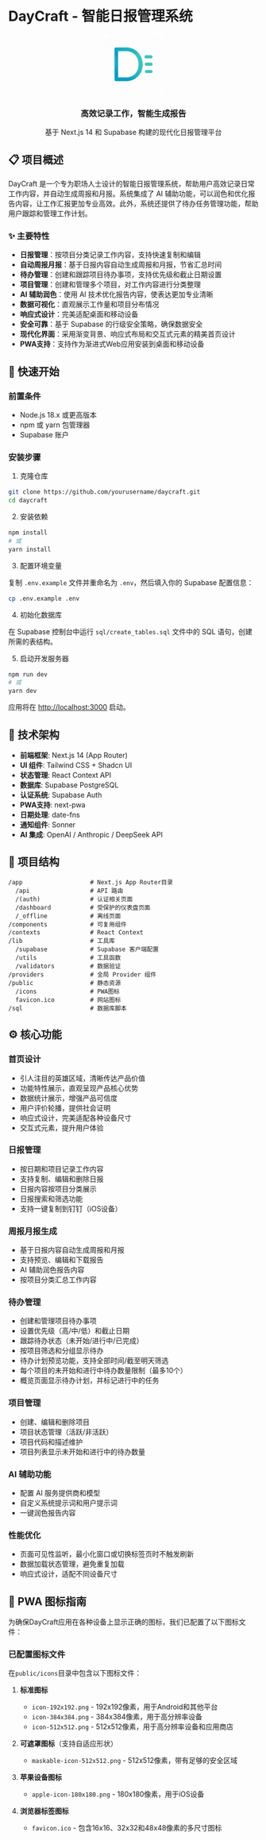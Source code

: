 # DayCraft - 智能日报管理系统

<div align="center">
  <img src="public/icons/icon-512x512.png" alt="DayCraft Logo" width="120" height="120" />
  <h3>高效记录工作，智能生成报告</h3>
  <p>基于 Next.js 14 和 Supabase 构建的现代化日报管理平台</p>
</div>

## 📋 项目概述

DayCraft 是一个专为职场人士设计的智能日报管理系统，帮助用户高效记录日常工作内容，并自动生成周报和月报。系统集成了 AI 辅助功能，可以润色和优化报告内容，让工作汇报更加专业高效。此外，系统还提供了待办任务管理功能，帮助用户跟踪和管理工作计划。

### ✨ 主要特性

- **日报管理**：按项目分类记录工作内容，支持快速复制和编辑
- **自动周报月报**：基于日报内容自动生成周报和月报，节省汇总时间
- **待办管理**：创建和跟踪项目待办事项，支持优先级和截止日期设置
- **项目管理**：创建和管理多个项目，对工作内容进行分类整理
- **AI 辅助润色**：使用 AI 技术优化报告内容，使表达更加专业清晰
- **数据可视化**：直观展示工作量和项目分布情况
- **响应式设计**：完美适配桌面和移动设备
- **安全可靠**：基于 Supabase 的行级安全策略，确保数据安全
- **现代化界面**：采用渐变背景、响应式布局和交互式元素的精美首页设计
- **PWA支持**：支持作为渐进式Web应用安装到桌面和移动设备

## 🚀 快速开始

### 前置条件

- Node.js 18.x 或更高版本
- npm 或 yarn 包管理器
- Supabase 账户

### 安装步骤

1. 克隆仓库

```bash
git clone https://github.com/yourusername/daycraft.git
cd daycraft
```

2. 安装依赖

```bash
npm install
# 或
yarn install
```

3. 配置环境变量

复制 `.env.example` 文件并重命名为 `.env`，然后填入你的 Supabase 配置信息：

```bash
cp .env.example .env
```

4. 初始化数据库

在 Supabase 控制台中运行 `sql/create_tables.sql` 文件中的 SQL 语句，创建所需的表结构。

5. 启动开发服务器

```bash
npm run dev
# 或
yarn dev
```

应用将在 [http://localhost:3000](http://localhost:3000) 启动。

## 🔧 技术架构

- **前端框架**: Next.js 14 (App Router)
- **UI 组件**: Tailwind CSS + Shadcn UI
- **状态管理**: React Context API
- **数据库**: Supabase PostgreSQL
- **认证系统**: Supabase Auth
- **PWA支持**: next-pwa
- **日期处理**: date-fns
- **通知组件**: Sonner
- **AI 集成**: OpenAI / Anthropic / DeepSeek API

## 📁 项目结构

```
/app                   # Next.js App Router目录
  /api                 # API 路由
  /(auth)              # 认证相关页面
  /dashboard           # 受保护的仪表盘页面
  /_offline            # 离线页面
/components            # 可复用组件
/contexts              # React Context
/lib                   # 工具库
  /supabase            # Supabase 客户端配置
  /utils               # 工具函数
  /validators          # 数据验证
/providers             # 全局 Provider 组件
/public                # 静态资源
  /icons               # PWA图标
  favicon.ico          # 网站图标
/sql                   # 数据库脚本
```

## ⚙️ 核心功能

### 首页设计

- 引人注目的英雄区域，清晰传达产品价值
- 功能特性展示，直观呈现产品核心优势
- 数据统计展示，增强产品可信度
- 用户评价轮播，提供社会证明
- 响应式设计，完美适配各种设备尺寸
- 交互式元素，提升用户体验

### 日报管理

- 按日期和项目记录工作内容
- 支持复制、编辑和删除日报
- 日报内容按项目分类展示
- 日报搜索和筛选功能
- 支持一键复制到钉钉（iOS设备）

### 周报月报生成

- 基于日报内容自动生成周报和月报
- 支持预览、编辑和下载报告
- AI 辅助润色报告内容
- 按项目分类汇总工作内容

### 待办管理

- 创建和管理项目待办事项
- 设置优先级（高/中/低）和截止日期
- 跟踪待办状态（未开始/进行中/已完成）
- 按项目筛选和分组显示待办
- 待办计划预览功能，支持全部时间/截至明天筛选
- 每个项目的未开始和进行中待办数量限制（最多10个）
- 概览页面显示待办计划，并标记进行中的任务

### 项目管理

- 创建、编辑和删除项目
- 项目状态管理（活跃/非活跃）
- 项目代码和描述维护
- 项目列表显示未开始和进行中的待办数量

### AI 辅助功能

- 配置 AI 服务提供商和模型
- 自定义系统提示词和用户提示词
- 一键润色报告内容

### 性能优化

- 页面可见性监听，最小化窗口或切换标签页时不触发刷新
- 数据加载状态管理，避免重复加载
- 响应式设计，适配不同设备尺寸

## 📱 PWA 图标指南

为确保DayCraft应用在各种设备上显示正确的图标，我们已配置了以下图标文件：

### 已配置图标文件

在`public/icons`目录中包含以下图标文件：

1. **标准图标**
   - `icon-192x192.png` - 192x192像素，用于Android和其他平台
   - `icon-384x384.png` - 384x384像素，用于高分辨率设备
   - `icon-512x512.png` - 512x512像素，用于高分辨率设备和应用商店

2. **可遮罩图标**（支持自适应形状）
   - `maskable-icon-512x512.png` - 512x512像素，带有足够的安全区域
   
3. **苹果设备图标**
   - `apple-icon-180x180.png` - 180x180像素，用于iOS设备

4. **浏览器标签图标**
   - `favicon.ico` - 包含16x16、32x32和48x48像素的多尺寸图标
